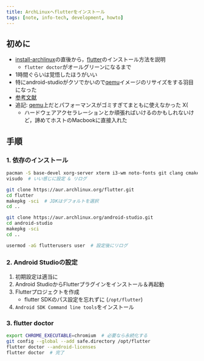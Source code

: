 ```yaml
---
title: ArchLinuxへflutterをインストール
tags: [note, info-tech, development, howto]
---
```


## 初めに
- [install-archlinux](note/info-tech/install-archlinux.md)の直後から，[flutter](note/info-tech/flutter.md)のインストール方法を説明
	- `flutter doctor`がオールグリーンになるまで
- 1時間ぐらいは覚悟したほうがいい
- 特にandroid-studioがクソでかいので[qemu](note/info-tech/qemu)イメージのリサイズをする羽目になった
- [参考文献](https://dev.to/nabbisen/flutter-3-on-arch-linux-shi-mefang-1m2j)
- 追記: [qemu](note/info-tech/qemu)上だとパフォーマンスがゴミすぎてまともに使えなかった X(
	- ハードウェアアクセラレーションとか頑張ればいけるのかもしれないけど，諦めてホストのMacbookに直接入れた

## 手順

### 1. 依存のインストール
```bash
pacman -S base-devel xorg-server xterm i3-wm noto-fonts git clang cmake ninja chromium
visudo  # いい感じに設定 & リログ

git clone https://aur.archlinux.org/flutter.git
cd flutter
makepkg -sci  # JDKはデフォルトを選択
cd ..

git clone https://aur.archlinux.org/android-studio.git
cd android-studio
makepkg -sci
cd ..

usermod -aG flutterusers user  # 設定後にリログ
```

### 2. Android Studioの設定
1. 初期設定は適当に
2. Android StudioからFlutterプラグインをインストール＆再起動
3. Flutterプロジェクトを作成
	- flutter SDKのパス設定を忘れずに (`/opt/flutter`)
4. `Android SDK Command line tools`をインストール

### 3. flutter doctor
```bash
export CHROME_EXECUTABLE=chromium  # 必要なら永続化する
git config --global --add safe.directory /opt/flutter
flutter doctor --android-licenses
flutter doctor  # 完了
```